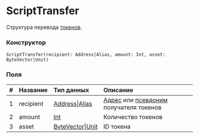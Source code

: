 # ScriptTransfer

Структура перевода [токенов](/ru/blockchain/token).

### Конструктор

``` ride
ScriptTransfer(recipient: Address|Alias, amount: Int, asset: ByteVector|Unit)
```

### Поля

|   #   | Название | Тип данных | Описание |
| :--- | :--- | :--- | :--- |
| 1 | recipient | [Address](/ru/ride/structures/common-structures/address)&#124;[Alias](/ru/ride/structures/common-structures/alias) | [Адрес](/ru/blockchain/account/address) или [псевдоним](/ru/blockchain/account/alias) получателя токенов |
| 2 | amount | [Int](/ru/ride/data-types/int) | Количество токенов |
| 3 | asset | [ByteVector](/ru/ride/data-types/byte-vector)&#124;[Unit](/ru/ride/data-types/unit) | ID токена |

